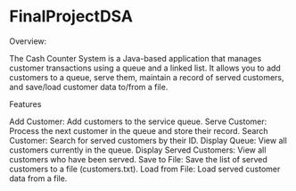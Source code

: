 # FinalProjectDSA

Overview:

The Cash Counter System is a Java-based application that manages customer transactions 
using a queue and a linked list. It allows you to add customers to a queue, serve them, maintain a record
of served customers, and save/load customer data to/from a file.

Features

Add Customer: Add customers to the service queue.
Serve Customer: Process the next customer in the queue and store their record.
Search Customer: Search for served customers by their ID.
Display Queue: View all customers currently in the queue.
Display Served Customers: View all customers who have been served.
Save to File: Save the list of served customers to a file (customers.txt).
Load from File: Load served customer data from a file.
